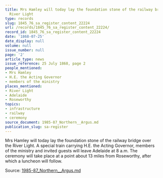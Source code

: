 ```yaml
---
title: Mrs Hamley will today lay the foundation stone of the railway bridge over the
  River Light
type: records
slug: 1845_76_sa_register_content_22224
url: /records/1845_76_sa_register_content_22224/
record_id: 1845_76_sa_register_content_22224
date: '1868-07-25'
date_display: null
volume: null
issue_number: null
page: '2'
article_type: news
issue_reference: 25 July 1868, page 2
people_mentioned:
- Mrs Hamley
- H.E. the Acting Governor
- members of the ministry
places_mentioned:
- River Light
- Adelaide
- Roseworthy
topics:
- infrastructure
- railway
- ceremony
source_document: 1985-87_Northern__Argus.md
publication_slug: sa-register
---
```


Mrs Hamley will today lay the foundation stone of the railway bridge over the River Light.  A special train carrying H.E. the Acting Governor, members of the ministry and invited guests will leave Adelaide at 8 a.m.  The ceremony will take place at a point about 13 miles from Roseworthy, after which a luncheon will follow.

Source: [1985-87_Northern__Argus.md](/downloads/markdown/1985-87_Northern__Argus.md)
